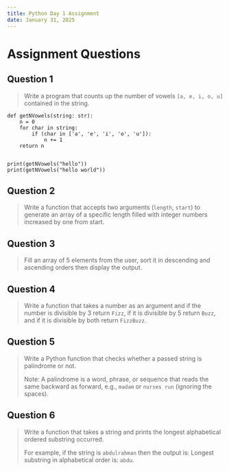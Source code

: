 ```yaml
---
title: Python Day 1 Assignment
date: January 31, 2025
---
```


# Assignment Questions

## Question 1

> Write a program that counts up the number of vowels `[a, e, i, o, u]` contained in the string.

```{.python .numberLines #exec}
def getNVowels(string: str):
    n = 0
    for char in string:
        if (char in ['a', 'e', 'i', 'o', 'u']):
            n += 1
    return n


print(getNVowels("hello"))
print(getNVowels("hello world"))
```

## Question 2

> Write a function that accepts two arguments (`length`, `start`) to generate an array of a specific length filled with integer numbers increased by one from start.

## Question 3

> Fill an array of 5 elements from the user, sort it in descending and ascending orders then display the output.

## Question 4

> Write a function that takes a number as an argument and if the number is divisible by 3 return `Fizz`, if it is divisible by 5 return `Buzz`, and if it is divisible by both return `FizzBuzz`.

## Question 5

> Write a Python function that checks whether a passed string is palindrome or not.
>
> Note: A palindrome is a word, phrase, or sequence that reads the same backward as forward, e.g., `madam` or `nurses run` (ignoring the spaces).

## Question 6

> Write a function that takes a string and prints the longest alphabetical ordered substring occurred.
>
> For example, if the string is `abdulrahman` then the output is: Longest substring in alphabetical order is: `abdu`.
